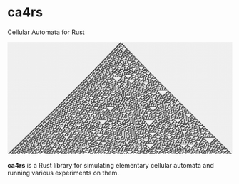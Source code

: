 # ca4rs

Cellular Automata for Rust

![rule_30](https://github.com/andreiamatuni/ca4rs/blob/master/docs/images/rule_30.png?raw=true)

**ca4rs** is a Rust library for simulating elementary cellular automata and running various experiments on them.
